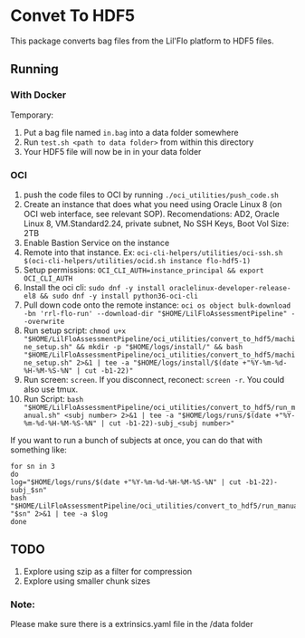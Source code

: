 # Convet To HDF5

This package converts bag files from the Lil'Flo platform to HDF5 files.

## Running

### With Docker

Temporary:

1.  Put a bag file named `in.bag` into a data folder somewhere
2.  Run `test.sh <path to data folder>` from within this directory
3.  Your HDF5 file will now be in in your data folder

### OCI

1.  push the code files to OCI by running `./oci_utilities/push_code.sh`
2.  Create an instance that does what you need using Oracle Linux 8 (on OCI web interface, see relevant SOP). Recomendations: AD2, Oracle Linux 8, VM.Standard2.24, private subnet, No SSH Keys, Boot Vol Size: 2TB
3.  Enable Bastion Service on the instance
4.  Remote into that instance. Ex:
    `oci-cli-helpers/utilities/oci-ssh.sh $(oci-cli-helpers/utilities/ocid.sh instance flo-hdf5-1)`
5.  Setup permissions: `OCI_CLI_AUTH=instance_principal && export OCI_CLI_AUTH`
6.  Install the oci cli: `sudo dnf -y install oraclelinux-developer-release-el8 && sudo dnf -y install python36-oci-cli`
7.  Pull down code onto the remote instance:
    `oci os object bulk-download -bn 'rrl-flo-run' --download-dir "$HOME/LilFloAssessmentPipeline" --overwrite`
8.  Run setup script: `chmod u+x "$HOME/LilFloAssessmentPipeline/oci_utilities/convert_to_hdf5/machine_setup.sh" && mkdir -p "$HOME/logs/install/" && bash "$HOME/LilFloAssessmentPipeline/oci_utilities/convert_to_hdf5/machine_setup.sh" 2>&1 | tee -a "$HOME/logs/install/$(date +"%Y-%m-%d-%H-%M-%S-%N" | cut -b1-22)"`
9.  Run screen: `screen`. If you disconnect, reconect: `screen -r`. You could also use tmux.
10. Run Script: ` bash "$HOME/LilFloAssessmentPipeline/oci_utilities/convert_to_hdf5/run_manual.sh" <subj number> 2>&1 | tee -a "$HOME/logs/runs/$(date +"%Y-%m-%d-%H-%M-%S-%N" | cut -b1-22)-subj_<subj number>"  `

If you want to run a bunch of subjects at once, you can do that with something like:

```{bash}
for sn in 3
do
log="$HOME/logs/runs/$(date +"%Y-%m-%d-%H-%M-%S-%N" | cut -b1-22)-subj_$sn"
bash "$HOME/LilFloAssessmentPipeline/oci_utilities/convert_to_hdf5/run_manual.sh" "$sn" 2>&1 | tee -a $log
done
```

## TODO

1.  Explore using szip as a filter for compression
2.  Explore using smaller chunk sizes

### Note:

Please make sure there is a extrinsics.yaml file in the /data folder
